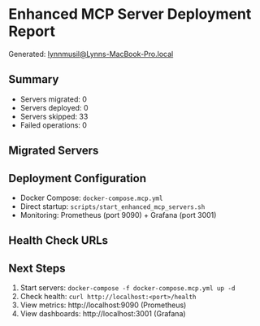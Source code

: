 # Enhanced MCP Server Deployment Report

Generated: lynnmusil@Lynns-MacBook-Pro.local

## Summary

- Servers migrated: 0
- Servers deployed: 0
- Servers skipped: 33
- Failed operations: 0

## Migrated Servers


## Deployment Configuration

- Docker Compose: `docker-compose.mcp.yml`
- Direct startup: `scripts/start_enhanced_mcp_servers.sh`
- Monitoring: Prometheus (port 9090) + Grafana (port 3001)

## Health Check URLs


## Next Steps

1. Start servers: `docker-compose -f docker-compose.mcp.yml up -d`
2. Check health: `curl http://localhost:<port>/health`
3. View metrics: http://localhost:9090 (Prometheus)
4. View dashboards: http://localhost:3001 (Grafana)
